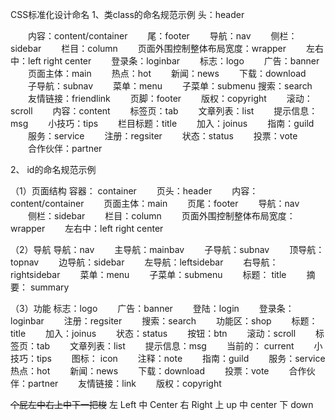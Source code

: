 CSS标准化设计命名
1、类class的命名规范示例
头：header

　　内容：content/container
　　尾：footer
　　导航：nav
　　侧栏：sidebar
　　栏目：column
　　页面外围控制整体布局宽度：wrapper
　　左右中：left right center
　　登录条：loginbar
　　标志：logo
　　广告：banner
　　页面主体：main
　　热点：hot
　　新闻：news
　　下载：download
　　子导航：subnav
　　菜单：menu
　　子菜单：submenu
搜索：search
　　友情链接：friendlink
　　页脚：footer
　　版权：copyright
　　滚动：scroll
　　内容：content
　　标签页：tab
　　文章列表：list
　　提示信息：msg
　　小技巧：tips
　　栏目标题：title
　　加入：joinus
　　指南：guild
　　服务：service
　　注册：regsiter
　　状态：status
　　投票：vote
　　合作伙伴：partner

2、 id的命名规范示例

（1）页面结构
容器： container
　　页头：header
　　内容：content/container
　　页面主体：main
　　页尾：footer
　　导航：nav
　　侧栏：sidebar
　　栏目：column
　　页面外围控制整体布局宽度：wrapper
　　左右中：left right center

（2）导航
导航：nav
　　主导航：mainbav
　　子导航：subnav
　　顶导航：topnav
　　边导航：sidebar
　　左导航：leftsidebar
　　右导航：rightsidebar
　　菜单：menu
　　子菜单：submenu
　　标题： title
　　摘要： summary

（3）功能
标志：logo
　　广告：banner
　　登陆：login
　　登录条：loginbar
　　注册：regsiter
　　搜索：search
　　功能区：shop
　　标题：title
　　加入：joinus
　　状态：status
　　按钮：btn
　　滚动：scroll
　　标签页：tab
　　文章列表：list
　　提示信息：msg
　　当前的： current
　　小技巧：tips
　　图标： icon
　　注释：note
　　指南：guild
　　服务：service
热点：hot
　　新闻：news
　　下载：download
　　投票：vote
　　合作伙伴：partner
　　友情链接：link
　　版权：copyright


~~个屁左中右上中下一把梭~~ 
左 Left
中 Center
右 Right
上 up
中 center
下 down